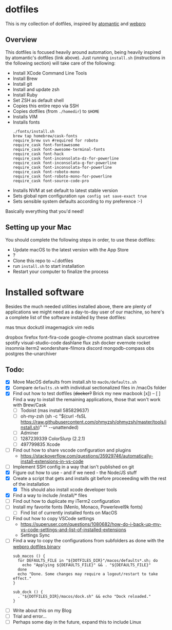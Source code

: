 # dotfiles
This is my collection of dotfiles, inspired by [atomantic](https://github.com/atomantic/dotfiles) and [webpro](https://github.com/webpro/dotfiles)

## Overview

This dotfiles is focused heavily around automation, being heavily inspired by atomantic's dotfiles (link above). Just running `install.sh` (instructions in the following section) will take care of the following:

- Install XCode Command Line Tools
- Install Brew
- Install git
- Install and update zsh
- Install Ruby
- Set ZSH as default shell
- Copies this entire repo via SSH
- Copies dotfiles (from `./homedir`) to `$HOME`
- Installs VIM
- Installs fonts
  ```
  ./fonts/install.sh
  brew tap homebrew/cask-fonts
  require_brew svn #required for roboto
  require_cask font-fontawesome
  require_cask font-awesome-terminal-fonts
  require_cask font-hack
  require_cask font-inconsolata-dz-for-powerline
  require_cask font-inconsolata-g-for-powerline
  require_cask font-inconsolata-for-powerline
  require_cask font-roboto-mono
  require_cask font-roboto-mono-for-powerline
  require_cask font-source-code-pro
  ```
- Installs NVM at set default to latest stable version
- Sets global npm configuration `npm config set save-exact true`
- Sets sensible system defaults according to my preference :-)

Basically everything that you'd need!

## Setting up your Mac
You should complete the following steps in order, to use these dotfiles:
- Update macOS to the latest version with the App Store
- ?
- Clone this repo to ~/.dotfiles
- run `install.sh` to start installation
- Restart your computer to finalize the process

# Installed software
Besides the much needed utilities installed above, there are plenty of applications we might need as a day-to-day user of our machine, so here's a complete list of the software installed by these dotfiles:

mas
tmux
dockutil
imagemagick
vim
redis

dropbox
firefox
font-fira-code
google-chrome
postman
slack
sourcetree
spotify
visual-studio-code
dashlane
flux
zsh
docker
evernote
rocket
insomnia
iterm2
wondershare-filmora
discord
mongodb-compass
obs
postgres
the-unarchiver


## Todo:

- [x] Move MacOS defaults from install.sh to `macOs/defaults.sh`
- [x] Compare `defaults.sh` with individual sectionalized files in /macOs folder
- [x] Find out how to test dotfiles (~~docker?~~ Brick my new macbook [x])
– [ ] Find a way to install the remaining applications, those that won't work with Brew/Cask
  - [ ] Todoist (mas install 585829637)
  - [ ] oh-my-zsh (sh -c "$(curl -fsSL https://raw.githubusercontent.com/ohmyzsh/ohmyzsh/master/tools/install.sh)" "" --unattended)
  - [ ] Adminer
  - [ ] 1287239339 ColorSlurp (2.2.1)
  - [ ] 497799835 Xcode
- [ ] Find out how to share vscode configuration and plugins
  - https://stackoverflow.com/questions/35929746/automatically-install-extensions-in-vs-code
- [ ] Implement SSH config in a way that isn't published on git
- [x] Figure out how to use - and if we need - the Node/JS stuff
- [x] Create a script that gets and installs git before proceeeding with the rest of the installation
  - [x] This should also install xcode developer tools
- [x] Find a way to include /install/* files
- [ ] Find out how to duplicate my iTerm2 configuration
- [ ] Install my favorite fonts (Menlo, Monaco, Powerlevel9k fonts)
  - [ ] Find list of currently installed fonts on MacOS
- [ ] Find out how to copy VSCode settings
  - https://superuser.com/questions/1080682/how-do-i-back-up-my-vs-code-settings-and-list-of-installed-extensions
  - Settings Sync
- [ ] Find a way to copy the configurations from subfolders as done with the [webpro dotfiles binary](https://github.com/webpro/dotfiles/blob/master/bin/dotfiles)
  ```
  sub_macos () {
    for DEFAULTS_FILE in "${DOTFILES_DIR}"/macos/defaults*.sh; do
      echo "Applying ${DEFAULTS_FILE}" && . "${DEFAULTS_FILE}"
    done
    echo "Done. Some changes may require a logout/restart to take effect."
  }

  sub_dock () {
    . "${DOTFILES_DIR}/macos/dock.sh" && echo "Dock reloaded."
  }

- [ ] Write about this on my Blog
- [ ] Trial and error...
- [ ] Perhaps some day in the future, expand this to include Linux
